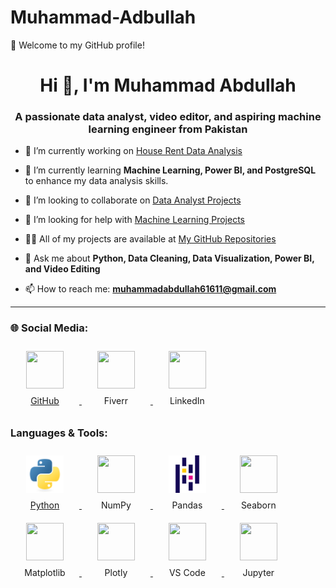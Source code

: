 # Muhammad-Adbullah
👋 Welcome to my GitHub profile!
<h1 align="center">Hi 👋, I'm Muhammad Abdullah</h1>
<h3 align="center">A passionate data analyst, video editor, and aspiring machine learning engineer from Pakistan</h3>

- 🔭 I’m currently working on [House Rent Data Analysis](https://github.com/Abdullah1218-bit/House-Rent-Data-Analysis/tree/main/House%20Rent%20Data%20Analysis)

- 🌱 I’m currently learning **Machine Learning, Power BI, and PostgreSQL** to enhance my data analysis skills.

- 👯 I’m looking to collaborate on [Data Analyst Projects](https://github.com/Abdullah1218-bit/House-Rent-Data-Analysis/tree/main/House%20Rent%20Data%20Analysis)

- 🤝 I’m looking for help with [Machine Learning Projects](https://github.com/Abdullah1218-bit/Machine-Learning-Projects/tree/main/ML%20on%20insurance%20data)

- 👨‍💻 All of my projects are available at [My GitHub Repositories](https://github.com/Abdullah1218-bit?tab=repositories)

- 💬 Ask me about **Python, Data Cleaning, Data Visualization, Power BI, and Video Editing**

- 📫 How to reach me: **muhammadabdullah61611@gmail.com**

---

<h3 align="left">🌐 Social Media:</h3>

<p align="left">
  <!-- GitHub -->
  <a href="https://github.com/Abdullah1218-bit" target="_blank">
    <div style="display: inline-block; width: 90px; text-align: center; margin: 10px;">
      <img src="https://cdn-icons-png.flaticon.com/512/25/25231.png" width="60" height="60" />
      <div style="margin-top: 8px;">GitHub</div>
    </div>
  </a>

  <!-- Fiverr -->
  <a href="https://www.fiverr.com/your_username_here" target="_blank">
    <div style="display: inline-block; width: 90px; text-align: center; margin: 10px;">
      <img src="https://upload.wikimedia.org/wikipedia/commons/3/31/Fiverr_Logo_2022.svg" width="60" height="60" />
      <div style="margin-top: 8px;">Fiverr</div>
    </div>
  </a>

  <!-- LinkedIn -->
  <a href="https://www.linkedin.com/in/your_username_here/" target="_blank">
    <div style="display: inline-block; width: 90px; text-align: center; margin: 10px;">
      <img src="https://cdn-icons-png.flaticon.com/512/174/174857.png" width="60" height="60" />
      <div style="margin-top: 8px;">LinkedIn</div>
    </div>
  </a>
</p>
<h3 align="left">Languages & Tools:</h3>

<p align="left">
  <!-- Python -->
  <a href="https://www.python.org" target="_blank">
    <div style="display: inline-block; width: 90px; text-align: center; margin: 10px;">
      <img src="https://raw.githubusercontent.com/devicons/devicon/master/icons/python/python-original.svg" width="60" height="60" />
      <div style="margin-top: 8px;">Python</div>
    </div>
  </a>

  <!-- NumPy -->
  <a href="https://numpy.org/" target="_blank">
    <div style="display: inline-block; width: 90px; text-align: center; margin: 10px;">
      <img src="https://upload.wikimedia.org/wikipedia/commons/3/31/NumPy_logo_2020.svg" width="60" height="60" />
      <div style="margin-top: 8px;">NumPy</div>
    </div>
  </a>

  <!-- Pandas -->
  <a href="https://pandas.pydata.org/" target="_blank">
    <div style="display: inline-block; width: 90px; text-align: center; margin: 10px;">
      <img src="https://raw.githubusercontent.com/devicons/devicon/master/icons/pandas/pandas-original.svg" width="60" height="60" />
      <div style="margin-top: 8px;">Pandas</div>
    </div>
  </a>

  <!-- Seaborn -->
  <a href="https://seaborn.pydata.org" target="_blank">
    <div style="display: inline-block; width: 90px; text-align: center; margin: 10px;">
      <img src="https://seaborn.pydata.org/_images/logo-mark-lightbg.svg" width="60" height="60" />
      <div style="margin-top: 8px;">Seaborn</div>
    </div>
  </a>

  <!-- Matplotlib -->
  <a href="https://matplotlib.org" target="_blank">
    <div style="display: inline-block; width: 90px; text-align: center; margin: 10px;">
      <img src="https://matplotlib.org/_static/images/logo2.svg" width="60" height="60" />
      <div style="margin-top: 8px;">Matplotlib</div>
    </div>
  </a>

  <!-- Plotly -->
  <a href="https://plotly.com" target="_blank">
    <div style="display: inline-block; width: 90px; text-align: center; margin: 10px;">
      <img src="https://www.vectorlogo.zone/logos/plotly/plotly-icon.svg" width="60" height="60" />
      <div style="margin-top: 8px;">Plotly</div>
    </div>
  </a>

  <!-- VS Code -->
  <a href="https://code.visualstudio.com" target="_blank">
    <div style="display: inline-block; width: 90px; text-align: center; margin: 10px;">
      <img src="https://cdn.worldvectorlogo.com/logos/visual-studio-code-1.svg" width="60" height="60" />
      <div style="margin-top: 8px;">VS Code</div>
    </div>
  </a>

  <!-- Jupyter -->
  <a href="https://jupyter.org" target="_blank">
    <div style="display: inline-block; width: 90px; text-align: center; margin: 10px;">
      <img src="https://upload.wikimedia.org/wikipedia/commons/3/38/Jupyter_logo.svg" width="60" height="60" />
      <div style="margin-top: 8px;">Jupyter</div>
    </div>
  </a>
</p>

